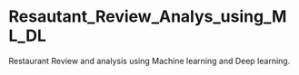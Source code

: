 # Resautant_Review_Analys_using_ML_DL
Restaurant Review and analysis using Machine learning and Deep learning.
